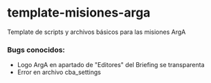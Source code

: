 # template-misiones-arga
Template de scripts y archivos básicos para las misiones ArgA

### Bugs conocidos:

- Logo ArgA en apartado de "Editores" del Briefing se transparenta
- Error en archivo cba_settings
